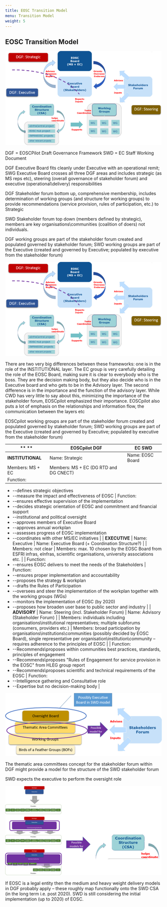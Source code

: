 ```yaml
---
title: EOSC Transition Model
menu: Transition Model
weight: 5
---
```


EOSC Transition Model
---------------------

![Governance Crosswalk 1](assets/GovernanceCrosswalk.png) 

DGF = EOSCPilot Draft Governance Framework
SWD = EC Staff Working Document

DGF Executive Board fits cleanly under Executive with an operational remit; SWG Executive Board crosses all three DGF areas and includes strategic (as MS reps etc), steering (overall governance of stakeholder forum) and executive (operational\delivery) responsibilities

DGF Stakeholder forum bottom up, comprehensive membership, includes determination of working groups (and structure for working groups) to provide recommendations (service provision, rules of participation, etc.) to Strategic

SWD Stakeholder forum top down (members defined by strategic), members are key organisations\communities (coalition of doers) not individuals.

DGF working groups are part of the stakeholder forum created and populated governed by stakeholder forum; SWD working groups are part of the Executive (created and governed by Executive; populated by executive from the stakeholder forum)

![Governance Crosswalk 2](assets/GovernanceCrosswalk.png)

There are two very big differences between these frameworks: one is in the role of the INSTITUTIONAL layer. The EC group is very carefully detailing the role of the EOSC Board, making sure it is clear to everybody who is the boss. They are the decision making body, but they also decide who is in the Executive board and who gets to be in the Advisory layer. The second difference is in the importance and the function of the advisory layer. While CWD has very little to say about this, minimizing the importance of the stakeholder forum, EOSCpilot emphasized their importance.   EOSCpilot also puts a lot of emphasis on the relationships and information flow, the communication between the layers etc

EOSCpilot working groups are part of the stakeholder forum created and populated governed by stakeholder forum; SWD working groups are part of the Executive (created and governed by Executive; populated by executive from the stakeholder forum)


| ** ** | **EOSCpilot DGF** | **EC SWD** |
| --- | --- | --- |
| **INSTITUTIONAL** | Name: Strategic | Name: EOSC Board |
| Members: MS + EC | Members: MS + EC (DG RTD and DG CNECT) |
| Function:
- --defines strategic objectives
- --measure the impact and effectiveness of EOSC | Function:
- --ensures effective supervision of the implementation
- --decides strategic orientation of EOSC and commitment and financial support
- --institutional and political oversight
- --approves members of Executive Board
- --approves annual workplan
- --assesses progress of EOSC implementation
- --coordinates with other MS/EC initiatives |
| **EXECUTIVE** | Name: Executive | Name: Executive Board (+ Coordination Structure?) |
| Members: not clear | Members: max. 10 chosen by the EOSC Board from ESFRI infras, eInfras, scientific organisations, university associations etc. |
| Function:
- --ensures EOSC delivers to meet the needs of the Stakeholders | Function:
- --ensures proper implementation and accountability
- --proposes the strategy &amp; workplan
- --drafts the Rules of Participation
- --oversees and steer the implementation of the workplan together with the working groups (WGs)
- --monitors the implementation of EOSC (by 2020)
- --proposes how broaden user base to public sector and industry |
| **ADVISORY** | Name: Steering (incl. Stakeholder Forum) | Name: Advisory (Stakeholder Forum) |
| Members: individuals including organisations\institutional representatives; multiple subforums (consumers, providers etc.) | Members: broad participation by organisations\institutions\communities (possibly decided by EOSC Board), single representative per organisation\institution\community – requires adherence to the principles of EOSC |
| Function:
- --Recommends\proposes within communities best practices, standards, principles of engagement
- --Recommends\proposes &quot;Rules of Engagement for service provision in the EOSC&quot; from HLEG group report
- --Recommends\proposes scientific and technical requirements of the EOSC | Function:
- --Intelligence gathering and Consultative role
- --Expertise but no decision-making body |


![Stakeholder Forum Crosswalk](assets/StakeholderCrosswalk.png)

The thematic area committees concept for the stakeholder forum within DGF might provide a model for the structure of the SWD stakeholder forum

SWD expects the executive to perform the oversight role

![Delivery Model Crosswalk](assets/DeliveryCrosswalk.png)

If EOSC is a legal entity then the medium and heavy weight delivery models in DGF probably apply – these roughly map functionally onto the SWD CSA (in the long term i.e. post 2020). SWD is still considering the initial implementation (up to 2020) of EOSC.
